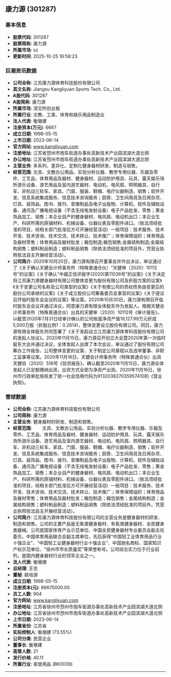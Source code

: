 ## 康力源 (301287)

### 基本信息

- **股票代码**: 301287
- **股票简称**: 康力源
- **所属市场**: sz
- **更新时间**: 2025-10-25 16:58:23

### 巨潮资讯数据

- **公司全称**: 江苏康力源体育科技股份有限公司
- **英文名称**: Jiangsu Kangliyuan Sports Tech. Co., Ltd.
- **A股代码**: 301287
- **A股简称**: 康力源
- **所属市场**: 深交所创业板
- **所属行业**: 文教、工美、体育和娱乐用品制造业
- **法人代表**: 衡墩建
- **注册资本(万元)**: 6667
- **成立日期**: 1998-05-15
- **上市日期**: 2023-06-14
- **官方网站**: www.kangliyuan.com
- **注册地址**: 江苏省邳州市炮车街道办事处高新技术产业园滨湖大道北侧
- **办公地址**: 江苏省邳州市炮车街道办事处高新技术产业园滨湖大道北侧
- **主营业务**: 多系列、差异化、定制化健身器材研发、制造与销售。
- **经营范围**: 文具、文教办公用品、实验分析仪器、教学专用仪器、乐器及零件、工艺品、体育用品及器材、健身器材、运动防护用具、玩具、露天娱乐场所游乐设备、游艺用品及室内游艺器材、电动机、电风扇、照明器具、自行车、非机动三轮车、家具、门窗、服装、鞋帽、电疗仪器制造、销售；软件开发、信息系统集成服务、信息技术咨询服务；厨房、卫生间用具及日用杂货、灯具、装饰品、图书、报刊、音像制品及电子出版物、计算机、软件及辅助设备、通讯及广播电视设备（不含无线电发射设备）电子产品批发、零售；黄金饰品加工、销售；本企业自产的健身器材、电风扇、电动机出口；本企业生产、科研所需的原铺材料、机械设备、仪器仪表及零配件进口。（依法须经批准的项目，经相关部门批准后方可开展经营活动）一般项目：技术服务、技术开发、技术咨询、技术交流、技术转让、技术推广；体育保障组织；体育用品及器材零售；体育用品及器材批发；箱包制造;箱包销售;金属结构制造;金属结构销售；塑料制品制造；塑料制品销售（除依法须经批准的项目外，凭营业执照依法自主开展经营活动）。
- **公司简介**: 2020年10月20日，康力源有限召开董事会并作出决议，审议通过了《关于确认天健会计师事务所（特殊普通合伙）“天健审〔2020〕10112号”的议案》《关于确认“中威正信评报字(2020)第11036号”的议案》《关于决定将江苏康力源健身器材有限公司整体变更为股份有限公司及折股方案的议案》《关于变更公司名称及公司类型的议案》《关于有限公司的债权债务由变更后的股份公司承继的议案》《关于成立股份公司筹备委员会事宜的议案》《关于提议召开临时股东会会议的议案》等议案。2020年10月30日，康力源有限召开临时股东会会议并通过决议，同意康力源有限全体股东作为发起人，根据天健会计师事务所（特殊普通合伙）出具的天健审〔2020〕10112号《审计报告》，以截至2020年7月31日经审计确认的公司账面净资产值19,127.99万元折成5,000万股（折股比例1：0.2614)，整体变更设立股份有限公司。同日，康力源有限全体股东共同签署了《关于发起设立江苏康力源体育科技股份有限公司的发起人协议》。2020年11月15日，康力源召开创立大会暨2020年第一次临时股东大会并通过决议，全体发起人出席了本次会议，审议通过了股份有限公司筹办工作报告、公司整体变更的议案、关于制定公司章程以及选举董事、非职工监事等议案。2020年11月16日，天健会计师事务所（特殊普通合伙）出具天健验〔2020〕516号《验资报告》，确认截至2020年11月15日，康力源全体发起人已足额缴纳出资，出资方式全部为净资产出资。2020年11月16日，徐州市行政审批局核发了统一社会信用代码为913203827035957410的《营业执照》。

### 雪球数据

- **公司全称**: 江苏康力源体育科技股份有限公司
- **公司简称**: 康力源
- **主营业务**: 健身器材的研发、制造和销售。
- **经营范围**: 　　文具、文教办公用品、实验分析仪器、教学专用仪器、乐器及零件、工艺品、体育用品及器材、健身器材、运动防护用具、玩具、露天娱乐场所游乐设备、游艺用品及室内游艺器材、电动机、电风扇、照明器具、自行车、非机动三轮车、家具、门窗、服装、鞋帽、电疗仪器制造、销售；软件开发、信息系统集成服务、信息技术咨询服务；厨房、卫生间用具及日用杂货、灯具、装饰品、图书、报刊、音像制品及电子出版物、计算机、软件及辅助设备、通讯及广播电视设备（不含无线电发射设备）电子产品批发、零售；黄金饰品加工、销售；本企业自产的健身器材、电风扇、电动机出口；本企业生产、科研所需的原铺材料、机械设备、仪器仪表及零配件进口。（依法须经批准的项目，经相关部门批准后方可开展经营活动）一般项目：技术服务、技术开发、技术咨询、技术交流、技术转让、技术推广；体育保障组织；体育用品及器材零售；体育用品及器材批发；箱包制造；箱包销售；金属结构制造；金属结构销售；塑料制品制造；塑料制品销售（除依法须经批准的项目外，凭营业执照依法自主开展经营活动）。
- **公司简介**: 江苏康力源体育科技股份有限公司的主营业务是健身器材的研发、制造和销售。公司的主要产品是无氧类健身器材、有氧类健身器材、全民健身类器械。公司是国家体育产业示范单位、中国全民健身器材专业委员会副主任委员，中国体育用品联合会副主席单位，先后获得“中国轻工业体育用品行业十强企业”、“中国轻工业健身器材行业十强企业”、中国驰名商标、国家知识产权示范单位、“徐州市市长质量奖”等荣誉称号。公司综合实力位于行业前列，是国内健身器材行业的领军企业之一。
- **法人代表**: 衡墩建
- **总经理**: 王忠
- **董秘**: 姚培源
- **成立日期**: 1998-05-15
- **注册资本(元)**: 66670000.00
- **员工人数**: 904
- **官方网站**: www.kangliyuan.com
- **注册地址**: 江苏省徐州市邳州市炮车街道办事处高新技术产业园滨湖大道北侧
- **办公地址**: 江苏省徐州市邳州市炮车街道办事处高新技术产业园滨湖大道北侧
- **上市日期**: 2023-06-14
- **所属省份**: 江苏省
- **实际控制人**: 衡墩建 (73.55%)
- **公司分类**: 民营企业
- **董事长**: 衡墩建
- **高管人数**: 21
- **发行价格**: 40.11
- **所属行业**: 家居用品 (BK0039)

---
